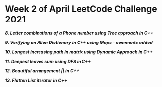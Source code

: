 # Week 2 of April LeetCode Challenge 2021

***8. Letter combinations of a Phone number using Tree approach in C++***

***9. Verifying an Alien Dictionary in C++ using Maps - comments added***

***10. Longest increasing path in matrix using Dynamic Approach in C++***

***11. Deepest leaves sum using DFS in C++***

***12. Beautiful arrangement || in C++***

***13. Flatten List iterator in C++***


